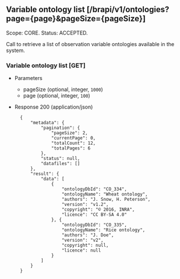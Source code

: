 ## Variable ontology list [/brapi/v1/ontologies?page={page}&pageSize={pageSize}]
Scope: CORE.
Status: ACCEPTED.

Call to retrieve a list of observation variable ontologies available in the system.

### Variable ontology list [GET]

+ Parameters
    + pageSize (optional, integer, `1000`)
    + page (optional, integer, `100`)

+ Response 200 (application/json)

        {
            "metadata": {
                "pagination": {
                    "pageSize": 2,
                    "currentPage": 0,
                    "totalCount": 12,
                    "totalPages": 6
                },
                "status": null,
                "datafiles": []
            },
            "result": {
                "data": [
                    {
                        "ontologyDbId": "CO_334",
                        "ontologyName": "Wheat ontology",
                        "authors": "J. Snow, H. Peterson",
                        "version": "v1.2",
                        "copyright": "© 2016, INRA",
                        "licence": "CC BY-SA 4.0"
                    }, {
                        "ontologyDbId": "CO_335",
                        "ontologyName": "Rice ontology",
                        "authors": "J. Doe",
                        "version": "v2",
                        "copyright": null,
                        "licence": null
                    }
                ]
            }
        }
